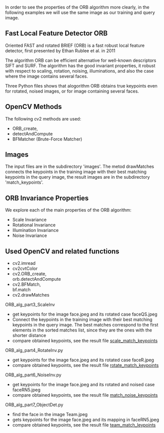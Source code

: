 
 
In order to see the properties of the ORB algorithm more clearly, 
in the following examples we will use the same image as our training and query image.

## Fast Local Feature Detector ORB

Oriented FAST and rotated BRIEF (ORB) is a fast robust local feature detector, 
first presented by Ethan Rublee et al. in 2011

The algorithm ORB can be efficient alternative for well-known descriptors SIFT and SURF.
The algorithm has the good invariant properties, it robust with respect to
scaling, rotation, noising, illuminations, and also the case where the image
contains several faces. 

Three Python files shows that alogorithm ORB obtains true keypoints even for 
rotated, noised images, or for image containing several faces.

## OpenCV Methods

The following cv2 methods are used:
  * ORB_create,
  * detectAndCompute
  * BFMatcher (Brute-Force Matcher)
  
## Images 
The input files are in the subdirectory 'images'.
The metod drawMatches connects the keypoints in the training image 
with their best matching keypoints in the query image,
the result images are in the subdirectory 'match_keypoints'.

## ORB Invariance Properties
We explore each of the main properties of the ORB algorithm:

 * Scale Invariance
 * Rotational Invariance
 * Illumination Invariance
 * Noise Invariance

## Used OpenCV and related functions

* cv2.imread
* cv2cvtColor
* cv2.ORB_create,  
  orb.detectAndCompute
* cv2.BFMatch,      
  bf.match
* cv2.drawMatches
 

 

 ORB_alg_part3_ScaleInv
   * get keypoints for the image face.jpeg and its rotated case faceQS.jpeg     
   * Connect the keypoints in the training image with their best matching keypoints
     in the query image. The best matches correspond to the first elements 
     in the sorted matches list, since they are the ones with the shorter distance
   * compare obtained keypoints, see the result file [scale_match_keypoints](https://github.com/Rafael1s/Computer-Vision-Udacity/blob/master/Agorithm-ORB/match_keypoints/scale_match_keypoints.png)
     
 ORB_alg_part4_RotateInv.py 
   * get keypoints for the image face.jpeg and its rotated case faceR.jpeg       
   * compare obtained keypoints, see the result file [rotate_match_keypoints](https://github.com/Rafael1s/Computer-Vision-Udacity/blob/master/Agorithm-ORB/match_keypoints/rotate_match_keypoints.png)
   
 ORB_alg_part6_NoiseInv.py
   * get keypoints for the image face.jpeg and its rotated and noised case faceRN5.jpeg       
   * compare obtained keypoints, see the result file [match_noise_keypoints](https://github.com/Rafael1s/Computer-Vision-Udacity/blob/master/Agorithm-ORB/match_keypoints/match_noise_keypoints.png)

 ORB_alg_part7_ObjectDet.py 
   * find the face in the image Team.jpeg
   * gets keypoints for the image face.jpeg and its mapping in faceRN5.jpeg       
   * compare obtained keypoints, see the result file  [team_match_leypoints](https://github.com/Rafael1s/Computer-Vision-Udacity/blob/master/Agorithm-ORB/match_keypoints/team_match_keypoints.png)
   



